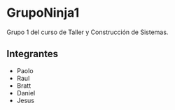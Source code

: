 # GrupoNinja1
Grupo 1 del curso de Taller y Construcción de Sistemas.

## Integrantes
* Paolo
* Raul
* Bratt
* Daniel
* Jesus

